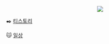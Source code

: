 <div align= "center">
    <img src="https://capsule-render.vercel.app/api?type=waving&color=gradient&height=120&text=Hello!&animation=twinkling&fontColor=ffffff&fontSize=40" />
</div>
    

:black_nib: [티스토리](https://asterism1030.tistory.com/)

:kissing_cat: [일상](https://www.youtube.com/@Danpung1116)

<!--
**asterism1030/asterism1030** is a ✨ _special_ ✨ repository because its `README.md` (this file) appears on your GitHub profile.

Here are some ideas to get you started:

- 🔭 I’m currently working on ...
- 🌱 I’m currently learning ...
- 👯 I’m looking to collaborate on ...
- 🤔 I’m looking for help with ...
- 💬 Ask me about ...
- 📫 How to reach me: ...
- 😄 Pronouns: ...
- ⚡ Fun fact: ...
-->
